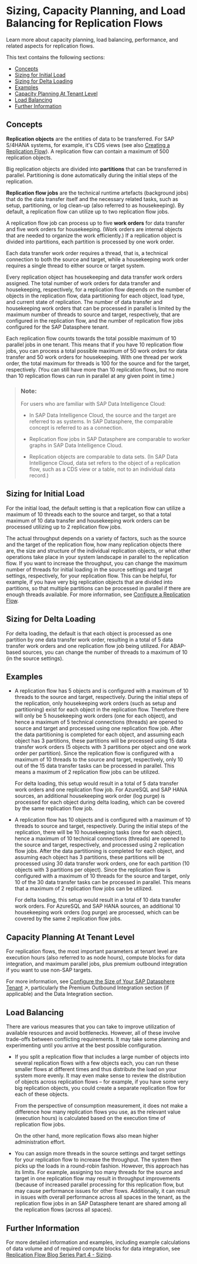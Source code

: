 <!-- loio5a3419f3be6e49f794248f20331b255b -->

# Sizing, Capacity Planning, and Load Balancing for Replication Flows

Learn more about capacity planning, load balancing, performance, and related aspects for replication flows.

This text contains the following sections:

-   [Concepts](sizing-capacity-planning-and-load-balancing-for-replication-flow-5a3419f.md#loio5a3419f3be6e49f794248f20331b255b__section_ReplFlow_Sizing_Concepts)
-   [Sizing for Initial Load](sizing-capacity-planning-and-load-balancing-for-replication-flow-5a3419f.md#loio5a3419f3be6e49f794248f20331b255b__section_ReplFlow_Sizing_InitialLoad)
-   [Sizing for Delta Loading](sizing-capacity-planning-and-load-balancing-for-replication-flow-5a3419f.md#loio5a3419f3be6e49f794248f20331b255b__section_ReplFlow_Sizing_Delta)
-   [Examples](sizing-capacity-planning-and-load-balancing-for-replication-flow-5a3419f.md#loio5a3419f3be6e49f794248f20331b255b__section_ReplFlow_Sizing_Examples)
-   [Capacity Planning At Tenant Level](sizing-capacity-planning-and-load-balancing-for-replication-flow-5a3419f.md#loio5a3419f3be6e49f794248f20331b255b__section_ReplFlow_Sizing_Capacity)
-   [Load Balancing](sizing-capacity-planning-and-load-balancing-for-replication-flow-5a3419f.md#loio5a3419f3be6e49f794248f20331b255b__section_ReplFlow_Sizing_LoadBalancing)
-   [Further Information](sizing-capacity-planning-and-load-balancing-for-replication-flow-5a3419f.md#loio5a3419f3be6e49f794248f20331b255b__section_ReplFlow_FurtherInfo)



<a name="loio5a3419f3be6e49f794248f20331b255b__section_ReplFlow_Sizing_Concepts"/>

## Concepts

**Replication objects** are the entities of data to be transferred. For SAP S/4HANA systems, for example, it's CDS views \(see also [Creating a Replication Flow](creating-a-replication-flow-25e2bd7.md)\). A replication flow can contain a maximum of 500 replication objects.

Big replication objects are divided into **partitions** that can be transferred in parallel. Partitioning is done automatically during the initial steps of the replication.

**Replication flow jobs** are the technical runtime artefacts \(background jobs\) that do the data transfer itself and the necessary related tasks, such as setup, partitioning, or log clean-up \(also referred to as housekeeping\). By default, a replication flow can utilize up to two replication flow jobs.

A replication flow job can process up to five **work orders** for data transfer and five work orders for housekeeping. \(Work orders are internal objects that are needed to organize the work efficiently.\) If a replication object is divided into partitions, each partition is processed by one work order.

Each data transfer work order requires a thread, that is, a technical connection to both the source and target, while a housekeeping work order requires a single thread to either source or target system.

Every replication object has housekeeping and data transfer work orders assigned. The total number of work orders for data transfer and housekeeping, respectively, for a replication flow depends on the number of objects in the replication flow, data partitioning for each object, load type, and current state of replication. The number of data transfer and housekeeping work orders that can be processed in parallel is limited by the maximum number of threads to source and target, respectively, that are configured in the replication flow, and the number of replication flow jobs configured for the SAP Datasphere tenant.

Each replication flow counts towards the total possible maximum of 10 parallel jobs in one tenant. This means that if you have 10 replication flow jobs, you can process a total possible maximum of 50 work orders for data transfer and 50 work orders for housekeeping. With one thread per work order, the total maximum for threads is 100 for the source and for the target, respectively. \(You can still have more than 10 replication flows, but no more than 10 replication flows can run in parallel at any given point in time.\)

> ### Note:  
> For users who are familiar with SAP Data Intelligence Cloud:
> 
> -   In SAP Data Intelligence Cloud, the source and the target are referred to as systems. In SAP Datasphere, the comparable concept is referred to as a connection.
> 
> -   Replication flow jobs in SAP Datasphere are comparable to worker graphs in SAP Data Intelligence Cloud.
> 
> -   Replication objects are comparable to data sets. \(In SAP Data Intelligence Cloud, data set refers to the object of a replication flow, such as a CDS view or a table, not to an individual data record.\)



<a name="loio5a3419f3be6e49f794248f20331b255b__section_ReplFlow_Sizing_InitialLoad"/>

## Sizing for Initial Load

For the initial load, the default setting is that a replication flow can utilize a maximum of 10 threads each to the source and target, so that a total maximum of 10 data transfer and housekeeping work orders can be processed utilizing up to 2 replication flow jobs.

The actual throughput depends on a variety of factors, such as the source and the target of the replication flow, how many replication objects there are, the size and structure of the individual replication objects, or what other operations take place in your system landscape in parallel to the replication flow. If you want to increase the throughput, you can change the maximum number of threads for initial loading in the source settings and target settings, respectively, for your replication flow. This can be helpful, for example, if you have very big replication objects that are divided into partitions, so that multiple partitions can be processed in parallel if there are enough threads available. For more information, see [Configure a Replication Flow](configure-a-replication-flow-3f5ba0c.md).



<a name="loio5a3419f3be6e49f794248f20331b255b__section_ReplFlow_Sizing_Delta"/>

## Sizing for Delta Loading

For delta loading, the default is that each object is processed as one partition by one data transfer work order, resulting in a total of 5 data transfer work orders and one replication flow job being utilized. For ABAP-based sources, you can change the number of threads to a maximum of 10 \(in the source settings\).



<a name="loio5a3419f3be6e49f794248f20331b255b__section_ReplFlow_Sizing_Examples"/>

## Examples

-   A replication flow has 5 objects and is configured with a maximum of 10 threads to the source and target, respectively. During the initial steps of the replication, only housekeeping work orders \(such as setup and partitioning\) exist for each object in the replication flow. Therefore there will only be 5 housekeeping work orders \(one for each object\), and hence a maximum of 5 technical connections \(threads\) are opened to source and target and processed using one replication flow job. After the data partitioning is completed for each object, and assuming each object has 3 partitions, these partitions will be processed using 15 data transfer work orders \(5 objects with 3 partitions per object and one work order per partition\). Since the replication flow is configured with a maximum of 10 threads to the source and target, respectively, only 10 out of the 15 data transfer tasks can be processed in parallel. This means a maximum of 2 replication flow jobs can be utilized.

    For delta loading, this setup would result in a total of 5 data transfer work orders and one replication flow job. For AzureSQL and SAP HANA sources, an additional housekeeping work order \(log purge\) is processed for each object during delta loading, which can be covered by the same replication flow job.

-   A replication flow has 10 objects and is configured with a maximum of 10 threads to source and target, respectively. During the initial steps of the replication, there will be 10 housekeeping tasks \(one for each object\), hence a maximum of 10 technical connections \(threads\) are opened to the source and target, respectively, and processed using 2 replication flow jobs. After the data partitioning is completed for each object, and assuming each object has 3 partitions, these partitions will be processed using 30 data transfer work orders, one for each partition \(10 objects with 3 partitions per object\). Since the replication flow is configured with a maximum of 10 threads for the source and target, only 10 of the 30 data transfer tasks can be processed in parallel. This means that a maximum of 2 replication flow jobs can be utilized.

    For delta loading, this setup would result in a total of 10 data transfer work orders. For AzureSQL and SAP HANA sources, an additional 10 housekeeping work orders \(log purge\) are processed, which can be covered by the same 2 replication flow jobs.




<a name="loio5a3419f3be6e49f794248f20331b255b__section_ReplFlow_Sizing_Capacity"/>

## Capacity Planning At Tenant Level

For replication flows, the most important parameters at tenant level are execution hours \(also referred to as node hours\), compute blocks for data integration, and maximum parallel jobs, plus premium outbound integration if you want to use non-SAP targets.

For more information, see [Configure the Size of Your SAP Datasphere Tenant](https://help.sap.com/viewer/935116dd7c324355803d4b85809cec97/DEV_CURRENT/en-US/33f8ef4ec359409fb75925a68c23ebc3.html "Configure the size of your tenant by specifying resource sizes based on your business needs. Capacity Units (CU) are allocated to obtain storage and compute resources for your tenant.") :arrow_upper_right:, particularly the Premium Outbound Integration section \(if applicable\) and the Data Integration section.



<a name="loio5a3419f3be6e49f794248f20331b255b__section_ReplFlow_Sizing_LoadBalancing"/>

## Load Balancing

There are various measures that you can take to improve utilization of available resources and avoid bottlenecks. However, all of these involve trade-offs between conflicting requirements. It may take some planning and experimenting until you arrive at the best possible configuration.

-   If you split a replication flow that includes a large number of objects into several replication flows with a few objects each, you can run these smaller flows at different times and thus distribute the load on your system more evenly. It may even make sense to review the distribution of objects across replication flows – for example, if you have some very big replication objects, you could create a separate replication flow for each of these objects.

    From the perspective of consumption measurement, it does not make a difference how many replication flows you use, as the relevant value \(execution hours\) is calculated based on the execution time of replication flow jobs.

    On the other hand, more replication flows also mean higher administration effort.

-   You can assign more threads in the source settings and target settings for your replication flow to increase the throughput. The system then picks up the loads in a round-robin fashion. However, this approach has its limits. For example, assigning too many threads for the source and target in one replication flow may result in throughput improvements \(because of increased parallel processing for this replication flow, but may cause performance issues for other flows. Additionally, it can result in issues with overall performance across all spaces in the tenant, as the replication flow jobs in an SAP Datasphere tenant are shared among all the replication flows \(across all spaces\).




<a name="loio5a3419f3be6e49f794248f20331b255b__section_ReplFlow_FurtherInfo"/>

## Further Information

For more detailed information and examples, including example calculations of data volume and of required compute blocks for data integration, see [Replication Flow Blog Series Part 4 - Sizing](https://community.sap.com/t5/technology-blogs-by-sap/replication-flow-blog-series-part-4-sizing/ba-p/13579486).

